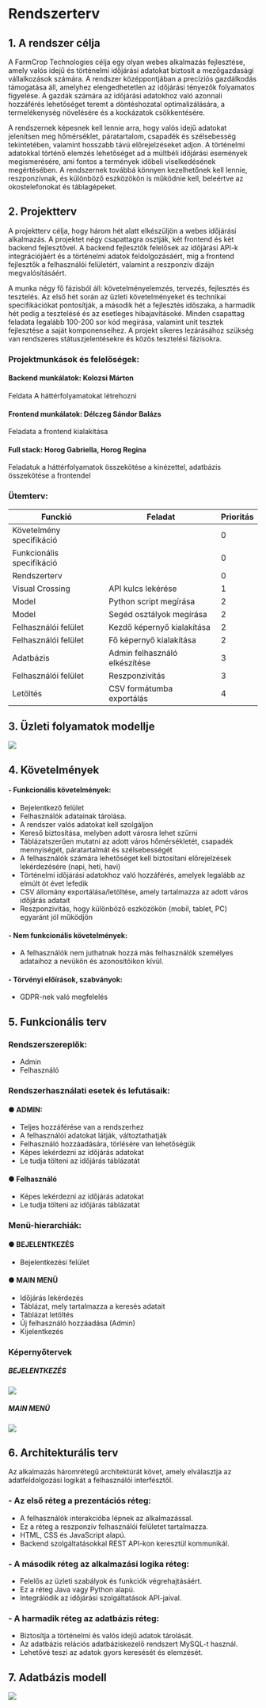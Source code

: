 # Rendszerterv

## 1. A rendszer célja
A FarmCrop Technologies célja egy olyan webes alkalmazás fejlesztése, amely valós idejű és történelmi időjárási adatokat biztosít a mezőgazdasági vállalkozások számára. A rendszer középpontjában a precíziós gazdálkodás támogatása áll, amelyhez elengedhetetlen az időjárási tényezők folyamatos figyelése. A gazdák számára az időjárási adatokhoz való azonnali hozzáférés lehetőséget teremt a döntéshozatal optimalizálására, a termelékenység növelésére és a kockázatok csökkentésére.

A rendszernek képesnek kell lennie arra, hogy valós idejű adatokat jelenítsen meg hőmérséklet, páratartalom, csapadék és szélsebesség tekintetében, valamint hosszabb távú előrejelzéseket adjon. A történelmi adatokkal történő elemzés lehetőséget ad a múltbéli időjárási események megismerésére, ami fontos a termények időbeli viselkedésének megértésében. A rendszernek továbbá könnyen kezelhetőnek kell lennie, reszponzívnak, és különböző eszközökön is működnie kell, beleértve az okostelefonokat és táblagépeket.

## 2. Projektterv
A projektterv célja, hogy három hét alatt elkészüljön a webes időjárási alkalmazás. A projektet négy csapattagra osztják, két frontend és két backend fejlesztővel. A backend fejlesztők felelősek az időjárási API-k integrációjáért és a történelmi adatok feldolgozásáért, míg a frontend fejlesztők a felhasználói felületért, valamint a reszponzív dizájn megvalósításáért.

A munka négy fő fázisból áll: követelményelemzés, tervezés, fejlesztés és tesztelés. Az első hét során az üzleti követelményeket és technikai specifikációkat pontosítják, a második hét a fejlesztés időszaka, a harmadik hét pedig a tesztelésé és az esetleges hibajavításoké. Minden csapattag feladata legalább 100-200 sor kód megírása, valamint unit tesztek fejlesztése a saját komponenseihez. A projekt sikeres lezárásához szükség van rendszeres státuszjelentésekre és közös tesztelési fázisokra.

### **Projektmunkások és felelőségek:**
#### **Backend munkálatok:** Kolozsi Márton
Feldata A háttérfolyamatokat létrehozni
#### **Frontend munkálatok:** Délczeg Sándor Balázs
Feladata a frontend kialakítása
#### **Full stack:** Horog Gabriella, Horog Regina
Feladatuk a háttérfolyamatok összekötése a kinézettel, adatbázis összekötése a frontendel

### **Ütemterv:**
| Funckió                   | Feladat                       | Prioritás |
|---------------------------|-------------------------------|-----------|
| Követelmény specifikáció  |                               | 0         |
| Funkcionális specifikáció |                               | 0         |
| Rendszerterv              |                               | 0         |
| Visual Crossing           | API kulcs lekérése            | 1         |
| Model                     | Python script megírása        | 2         |
| Model                     | Segéd osztályok megírása      | 2         |
| Felhasználói felület      | Kezdő képernyő kialakítása    | 2         |
| Felhasználói felület      | Fő képernyő kialakítása       | 2         |
| Adatbázis                 | Admin felhasználó elkészítése | 3         |
| Felhasználói felület      | Reszponzivitás                | 3         |
| Letöltés                  | CSV formátumba exportálás     | 4         |



## 3. Üzleti folyamatok modellje

![](kepek/uzleti_folyamatok_abra.png)

## 4. Követelmények
#### - Funkcionális követelmények:
- Bejelentkező felület
- Felhasználók adatainak tárolása.
- A rendszer valós adatokat kell szolgáljon
- Kereső biztosítása, melyben adott városra lehet szűrni
- Táblázatszerűen mutatni az adott város hőmérsékletét, csapadék mennyiségét, páratartalmát és szélsebességét
- A felhasználók számára lehetőséget kell biztosítani előrejelzések lekérdezésére (napi, heti, havi)
- Történelmi időjárási adatokhoz való hozzáférés, amelyek legalább az elmúlt öt évet lefedik
- CSV állomány exportálása/letöltése, amely tartalmazza az adott város időjárás adatait
- Reszponzivitás, hogy különböző eszközökön (mobil, tablet, PC) egyaránt jól működjön

#### - Nem funkcionális követelmények:
- A felhasználók nem juthatnak hozzá más felhasználók személyes adataihoz a nevükön és azonosítóikon kívül.

#### - Törvényi előírások, szabványok:
- GDPR-nek való megfelelés

## 5. Funkcionális terv
### Rendszerszereplők:
- Admin
- Felhasználó

### Rendszerhasználati esetek és lefutásaik:
#### ● ADMIN:
- Teljes hozzáférése van a rendszerhez
- A felhasználói adatokat látják, változtathatják
- Felhasználó hozzáadására, törlésére van lehetőségük
- Képes lekérdezni az időjárás adatokat
- Le tudja tölteni az időjárás táblázatát

#### ● Felhasználó
- Képes lekérdezni az időjárás adatokat
- Le tudja tölteni az időjárás táblázatát

### Menü-hierarchiák:
#### ● BEJELENTKEZÉS
- Bejelentkezési felület
#### ● MAIN MENÜ
- Időjárás lekérdezés
- Táblázat, mely tartalmazza a keresés adatait
- Táblázat letöltés
- Új felhasználó hozzáadása (Admin)
- Kijelentkezés

### Képernyőtervek
##### BEJELENTKEZÉS
![](kepek/bejelentkezes_kepernyoterv.png)

##### MAIN MENÜ
![](kepek/mainmenu_kepernyoterv.png)

## 6. Architekturális terv
Az alkalmazás háromrétegű architektúrát követ, amely elválasztja az adatfeldolgozási logikát a felhasználói interfésztől. 

### - Az első réteg a prezentációs réteg:  
- A felhasználók interakcióba lépnek az alkalmazással. 
- Ez a réteg a reszponzív felhasználói felületet tartalmazza.
- HTML, CSS és JavaScript alapú.
- Backend szolgáltatásokkal REST API-kon keresztül kommunikál.
### - A második réteg az alkalmazási logika réteg:
- Felelős az üzleti szabályok és funkciók végrehajtásáért. 
- Ez a réteg Java vagy Python alapú.
- Integrálódik az időjárási szolgáltatások API-jaival. 
### - A harmadik réteg az adatbázis réteg: 
- Biztosítja a történelmi és valós idejű adatok tárolását. 
- Az adatbázis relációs adatbáziskezelő rendszert MySQL-t használ.
- Lehetővé teszi az adatok gyors keresését és elemzését.

## 7. Adatbázis modell
![](kepek/adatbazis_terv.png)